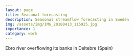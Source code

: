 ```yaml
---
layout: page
title: Seasonal forecasting
description: Seasonal streamflow forecasting in Sweden
img: /assets/img/IMG_20180413_115925.jpg
importance: 1
category: work
---
```


<div class="row">
    <div class="col-sm mt-3 mt-md-0">
        <img class="img-fluid rounded z-depth-1" src="{{ '/assets/img/IMG_20180413_115925.jpg' | relative_url }}" alt="" title="example image"/>
    </div>
</div>
<div class="caption">
    Ebro river overflowing its banks in Deltebre (Spain)
</div>